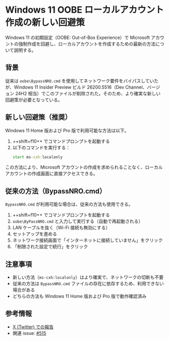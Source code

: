 # Windows 11 OOBE ローカルアカウント作成の新しい回避策

Windows 11 の初期設定（OOBE: Out-of-Box Experience）で Microsoft アカウントの強制作成を回避し、ローカルアカウントを作成するための最新の方法について説明する。

## 背景

従来は `oobe\BypassNRO.cmd` を使用してネットワーク要件をバイパスしていたが、Windows 11 Insider Preview ビルド 26200.5516（Dev Channel、バージョン 24H2 相当）でこのファイルが削除された。そのため、より確実な新しい回避策が必要となっている。

## 新しい回避策（推奨）

Windows 11 Home 版および Pro 版で利用可能な方法は以下。

1. ++shift+f10++ でコマンドプロンプトを起動する
2. 以下のコマンドを実行する：
   ```cmd
   start ms-cxh:localonly
   ```

この方法により、Microsoft アカウントの作成を求められることなく、ローカルアカウントの作成画面に直接アクセスできる。

## 従来の方法（BypassNRO.cmd）

`BypassNRO.cmd` が利用可能な場合は、従来の方法も使用できる。

1. ++shift+f10++ でコマンドプロンプトを起動する
2. `oobe\ByPassNRO.cmd` と入力して実行する（自動で再起動される）
3. LAN ケーブルを抜く（Wi-Fi 接続も無効にする）
4. セットアップを進める
5. ネットワーク接続画面で「インターネットに接続していません」をクリック
6. 「制限された設定で続行」をクリック

## 注意事項

- 新しい方法（`ms-cxh:localonly`）はより確実で、ネットワークの切断も不要
- 従来の方法は `BypassNRO.cmd` ファイルの存在に依存するため、利用できない場合がある
- どちらの方法も Windows 11 Home 版および Pro 版で動作確認済み

## 参考情報

- [X (Twitter) での報告](https://x.com/witherornot1337/status/1906050664741937328)
- 関連 issue: [#515](https://github.com/book000/memo/issues/515)